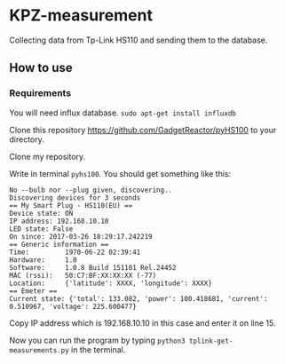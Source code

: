 # KPZ-measurement #

Collecting data from Tp-Link HS110 and sending them to the database.

## How to use ##
### Requirements ###
You will need influx database.
```sudo apt-get install influxdb```

Clone this repository https://github.com/GadgetReactor/pyHS100 to your directory.

Clone my repository.

Write in terminal ```pyhs100```. You should get something like this:
```$ pyhs100
No --bulb nor --plug given, discovering..
Discovering devices for 3 seconds
== My Smart Plug - HS110(EU) ==
Device state: ON
IP address: 192.168.10.10
LED state: False
On since: 2017-03-26 18:29:17.242219
== Generic information ==
Time:         1970-06-22 02:39:41
Hardware:     1.0
Software:     1.0.8 Build 151101 Rel.24452
MAC (rssi):   50:C7:BF:XX:XX:XX (-77)
Location:     {'latitude': XXXX, 'longitude': XXXX}
== Emeter ==
Current state: {'total': 133.082, 'power': 100.418681, 'current': 0.510967, 'voltage': 225.600477}
```

Copy IP address which is 192.168.10.10 in this case and enter it on line 15.

Now you can run the program by typing ```python3 tplink-get-measurements.py``` in the terminal.

